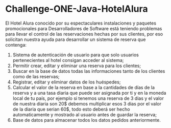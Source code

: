 # Challenge-ONE-Java-HotelAlura

El Hotel Alura conocido por su espectaculares instalaciones y paquetes promocionales para Desarrolladores de Software está teniendo problemas para llevar el control de las reservaciones hechas por sus clientes, por eso solicitan nuestra ayuda para desarrollar un sistema de reserva que contenga:

1. Sistema de autenticación de usuario para que solo usuarios pertenecientes al hotel consigan acceder al sistema;
2. Permitir crear, editar y eliminar una reserva para los clientes;
3. Buscar en la base de datos todas las informaciones tanto de los clientes como de las reservas;
4. Registrar, editar y eliminar datos de los huéspedes;
5. Calcular el valor de la reserva en base a la cantidades de días de la reserva y a una tasa diaria que puede ser asignada por ti y en la moneda local de tu país, por ejemplo si tenemos una reserva de 3 dias y el valor de nuestra diaria son 20$ debemos multiplicar esos 3 dias por el valor de la diaria que serian 60$, todo esto deberá ser hecho automaticamente y mostrado al usuario antes de guardar la reserva;
6. Base de datos para almacenar todos los datos pedidos anteriormente.
